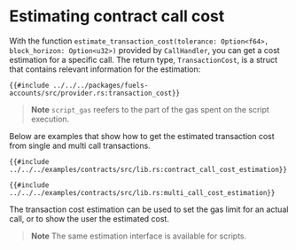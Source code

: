 # Estimating contract call cost

With the function `estimate_transaction_cost(tolerance: Option<f64>, block_horizon: Option<u32>)` provided by `CallHandler`, you can get a cost estimation for a specific call. The return type, `TransactionCost`, is a struct that contains relevant information for the estimation:

```rust,ignore
{{#include ../../../packages/fuels-accounts/src/provider.rs:transaction_cost}}
```

> **Note** `script_gas` reefers to the part of the gas spent on the script execution.

Below are examples that show how to get the estimated transaction cost from single and multi call transactions.

```rust,ignore
{{#include ../../../examples/contracts/src/lib.rs:contract_call_cost_estimation}}
```

```rust,ignore
{{#include ../../../examples/contracts/src/lib.rs:multi_call_cost_estimation}}
```

The transaction cost estimation can be used to set the gas limit for an actual call, or to show the user the estimated cost.

> **Note** The same estimation interface is available for scripts.
